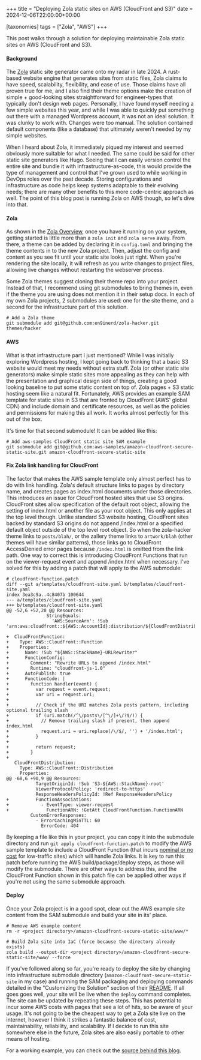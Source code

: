+++
title = "Deploying Zola static sites on AWS (CloudFront and S3)"
date = 2024-12-06T22:00:00+00:00

[taxonomies]
tags = ["Zola", "AWS"]
+++

This post walks through a solution for deploying maintainable Zola static sites on AWS (CloudFront and S3).
<!--more-->

#### Background
The [Zola](https://www.getzola.org) static site generator came onto my radar in late 2024. A rust-based website engine that generates sites from static files, Zola claims to have speed, scalability, flexibility, and ease of use. Those claims have all proven true for me, and I also find their theme options make the creation of simple + good-looking sites straightforward for engineer-types that typically don't design web pages. Personally, I have found myself needing a few simple websites this year, and while I was able to quickly put something out there with a managed Wordpress account, it was not an ideal solution. It was clunky to work with. Changes were too manual. The solution contained default components (like a database) that ultimately weren't needed by my simple websites.

When I heard about Zola, it immediately piqued my interest and seemed obviously more suitable for what I needed. The same could be said for other static site generators like Hugo. Seeing that I can easily version control the entire site and bundle it with infrastructure-as-code, this would provide the type of management and control that I've grown used to while working in DevOps roles over the past decade. Storing configurations and infrastructure as code helps keep systems adaptable to their evolving needs; there are many other benefits to this more code-centric approach as well. The point of this blog post is running Zola on AWS though, so let's dive into that.

#### Zola
As shown in the [Zola Overview](https://www.getzola.org/documentation/getting-started/overview), once you have it running on your system, getting started is little more than a `zola init` and `zola serve` away. From there, a theme can be added by declaring it in `config.toml` and bringing the theme contents in to the new Zola project. Then, adjust the config and content as you see fit until your static site looks just right. When you're rendering the site locally, it will refresh as you write changes to project files, allowing live changes without restarting the webserver process.

Some Zola themes suggest cloning their theme repo into your project. Instead of that, I recommend using git submodules to bring themes in, even if the theme you are using does not mention it in their setup docs. In each of my own Zola projects, 2 submodules are used: one for the site theme, and a second for the infrastructure part of this solution.

```
# Add a Zola theme
git submodule add git@github.com:en9inerd/zola-hacker.git themes/hacker
```

#### AWS
What is that infrastructure part I just mentioned? While I was initially exploring Wordpress hosting, I kept going back to thinking that a basic S3 website would meet my needs without extra stuff. Zola (or other static site generators) make simple static sites more appealing as they can help with the presentation and graphical design side of things, creating a good looking baseline to put some static content on top of. Zola pages + S3 static hosting seem like a natural fit. Fortunately, AWS provides an example SAM template for static sites in S3 that are fronted by CloudFront (AWS' global CDN) and include domain and certificate resources, as well as the policies and permissions for making this all work. It works almost perfectly for this out of the box.

It's time for that second submodule!  It can be added like this:

```
# Add aws-samples CloudFront static site SAM example
git submodule add git@github.com:aws-samples/amazon-cloudfront-secure-static-site.git amazon-cloudfront-secure-static-site
```

#### Fix Zola link handling for CloudFront
The factor that makes the AWS sample template only almost perfect has to do with link handling. Zola's default structure links to pages by directory name, and creates pages as index.html documents under those directories. This introduces an issue for CloudFront hosted sites that use S3 origins. CloudFront sites allow specification of the default root object, allowing the setting of index.html or another file as your root object. This only applies at the top level though. Unlike standard S3 website hosting, CloudFront sites backed by standard S3 origins do not append /index.html or a specified default object outside of the top level root object. So when the zola-hacker theme links to `posts/blah/`, or the zallery theme links to `artwork/blah` (other themes will have similar patterns), those links go to CloudFront AccessDenied error pages because `/index.html` is omitted from the link path. One way to correct this is introducing CloudFront Functions that run on the viewer-request event and append /index.html when necessary. I've solved for this by adding a patch that will apply to the AWS submodule:

```
# cloudfront-function.patch
diff --git a/templates/cloudfront-site.yaml b/templates/cloudfront-site.yaml
index 3ea3c9a..4c8407b 100644
--- a/templates/cloudfront-site.yaml
+++ b/templates/cloudfront-site.yaml
@@ -52,6 +52,28 @@ Resources:
               StringEquals:
                 'AWS:SourceArn': !Sub 'arn:aws:cloudfront::${AWS::AccountId}:distribution/${CloudFrontDistribution}'

+  CloudFrontFunction:
+    Type: AWS::CloudFront::Function
+    Properties:
+      Name: !Sub "${AWS::StackName}-URLRewriter"
+      FunctionConfig:
+        Comment: "Rewrite URLs to append /index.html"
+        Runtime: "cloudfront-js-1.0"
+      AutoPublish: true
+      FunctionCode: |
+        function handler(event) {
+          var request = event.request;
+          var uri = request.uri;
+
+          // Check if the URI matches Zola posts pattern, including optional trailing slash
+          if (uri.match(/^\/posts\/[^\/]+\/?$/)) {
+            // Remove trailing slash if present, then append index.html
+            request.uri = uri.replace(/\/$/, '') + '/index.html';
+          }
+
+          return request;
+        }
+
   CloudFrontDistribution:
     Type: AWS::CloudFront::Distribution
     Properties:
@@ -68,6 +90,9 @@ Resources:
           TargetOriginId: !Sub 'S3-${AWS::StackName}-root'
           ViewerProtocolPolicy: 'redirect-to-https'
           ResponseHeadersPolicyId: !Ref ResponseHeadersPolicy
+          FunctionAssociations:
+            - EventType: viewer-request
+              FunctionARN: !GetAtt CloudFrontFunction.FunctionARN
         CustomErrorResponses:
           - ErrorCachingMinTTL: 60
             ErrorCode: 404
```
By keeping a file like this in your project, you can copy it into the submodule directory and run `git apply cloudfront-function.patch` to modify the AWS sample template to include a CloudFront Function (that incurs [nominal or no cost](https://aws.amazon.com/cloudfront/pricing/) for low-traffic sites) which will handle Zola links. It is key to run this patch before running the AWS build/package/deploy steps, as those will modify the submodule. There are other ways to address this, and the CloudFront Function shown in this patch file can be applied other ways if you're not using the same submodule approach.

#### Deploy
Once your Zola project is in a good spot, clear out the AWS example site content from the SAM submodule and build your site in its' place.
```
# Remove AWS example content
rm -r <project directory>/amazon-cloudfront-secure-static-site/www/*

# Build Zola site into IaC (force because the directory already exists)
zola build --output-dir <project directory>/amazon-cloudfront-secure-static-site/www/ --force
```
If you've followed along so far, you're ready to deploy the site by changing into infrastructure submodule directory (`amazon-cloudfront-secure-static-site` in my case) and running the SAM packaging and deploying commands detailed in the "Customizing the Solution" section of their [README](https://github.com/aws-samples/amazon-cloudfront-secure-static-site?tab=readme-ov-file#customizing-the-solution). If all goes goes well, your site will be live when the `deploy` command completes. The site can be updated by repeating these steps. This has potential to incur some AWS costs with pages that see a lot of hits, so be aware of your usage. It's not going to be the cheapest way to get a Zola site live on the internet, however I think it strikes a fantastic balance of cost, maintainability, reliability, and scalability. If I decide to run this site somewhere else in the future, Zola sites are also easily portable to other means of hosting.

For a working example, you can check out the [source behind this blog](https://github.com/r6t/r6-technology-site).
